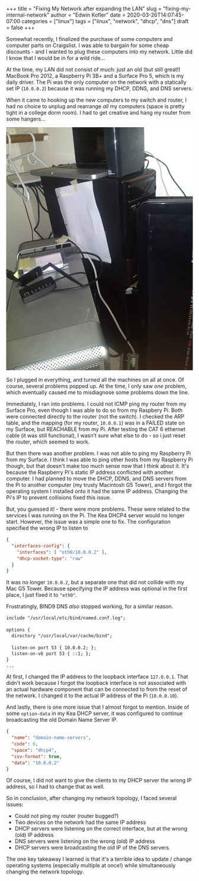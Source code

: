 +++
title = "Fixing My Network after expanding the LAN"
slug = "fixing-my-internal-network"
author = "Edwin Kofler"
date = 2020-03-26T14:07:45-07:00
categories = ["linux"]
tags = ["linux", "network", "dhcp", "dns"]
draft = false
+++

Somewhat recently, I finalized the purchase of some computers and computer parts on Craigslist. I was able to bargain for some cheap discounts - and I wanted to plug these computers into my network. Little did I know that I would be in for a wild ride...

At the time, my LAN did not consist of much: just an old (but still great!) MacBook Pro 2012, a Raspberry Pi 3B+ and a Surface Pro 5, which is my daily driver. The Pi was the only computer on the network with a statically set IP (`10.0.0.2`) because it was running my DHCP, DDNS, and DNS servers.

When it came to hooking up the new computers to my switch and router, I had no choice to unplug and rearrange *all* my computers (space is pretty tight in a college dorm room). I had to get creative and hang my router from some hangers...

![Pascal's Triangle](/image/fixing-internal-network/setup.jpg)

So I plugged in everything, and turned all the machines on all at once. Of course, several problems popped up. At the time, I only saw *one* problem, which eventually caused me to misdiagnose some problems down the line.

Immediately, I ran into problems. I could not ICMP ping my router from my Surface Pro, even though I was able to do so from my Raspbery Pi. Both were connected directly to the router (not the switch). I checked the ARP table, and the mapping (for my router, `10.0.0.1`) was in a FAILED state on my Surface, but REACHABLE from my Pi. After testing the CAT 6 ethernet cable (it was still functional), I wasn't sure what else to do - so i just reset the router, which seemed to work.

But then there was another problem. I was not able to ping my Raspberry Pi from my Surface. I think I was able to ping other hosts from my Raspberry Pi though, but that doesn't make too much sense now that I think about it. It's because the Raspberry Pi's static IP address conflicted with another computer. I had planned to move the DHCP, DDNS, and DNS servers from the Pi to another computer (my trusty Macintosh G5 Tower), and I forgot the operating system I installed onto it had the same IP address. Changing the Pi's IP to prevent collisions fixed this issue.

But, you guessed it! - there were more problems. These were related to the services I was running on the Pi. The Kea DHCP4 server would no longer start. However, the issue was a simple one to fix. The configuration specified the wrong IP to listen to

```json
{
  "interfaces-config": {
    "interfaces": [ "eth0/10.0.0.2" ],
    "dhcp-socket-type": "raw"
  }
}
```

It was no longer `10.0.0.2`, but a separate one that did not collide with my Mac G5 Tower. Because specifying the IP address was optional in the first place, I just fixed it to `"eth0"`.

Frustratingly, BIND9 DNS *also* stopped working, for a similar reason.

```config
include "/usr/local/etc/bind/named.conf.log";

options {
  directory "/usr/local/var/cache/bind";

  listen-on port 53 { 10.0.0.2; };
  listen-on-v6 port 53 { ::1; };
}
...
```

At first, I changed the IP address to the loopback interface `127.0.0.1`. That didn't work because I forgot the loopback interface is not associated with an actual hardware component that can be connected to from the reset of the network. I changed it to the actual IP address of the Pi (`10.0.0.10`).

And lastly, there is one more issue that I almost forgot to mention. Inside of some `option-data` in my Kea DHCP server, it was configured to continue broadcasting the old Domain Name Server IP.

```json
{
  "name": "domain-name-servers",
  "code": 6,
  "space": "dhcp4",
  "csv-format": true,
  "data": "10.0.0.2"
}
```

Of course, I did not want to give the clients to my DHCP server the wrong IP address, so I had to change that as well.

So in conclusion, after changing my network topology, I faced several issues:

- Could not ping my router (router bugged?)
- Two devices on the network had the same IP address
- DHCP servers were listening on the correct interface, but at the wrong (old) IP address
- DNS servers were listening on the wrong (old) IP address
- DHCP servers were broadcasting the old IP of the DNS servers

The one key takeaway I learned is that it's a terrible idea to update / change operating systems (especially multiple at once!) while simultaneously changing the network topology.

